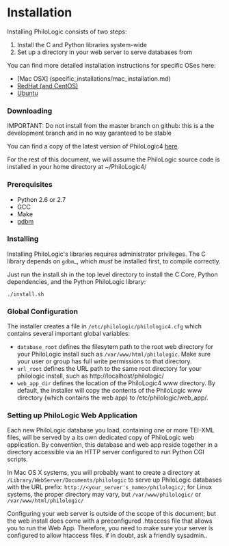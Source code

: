 Installation
============

Installing PhiloLogic consists of two steps:

1. Install the C and Python libraries system-wide
2. Set up a directory in your web server to serve databases from

You can find more detailed installation instructions for specific OSes here:
* [Mac OSX] (specific_installations/mac_installation.md)
* [RedHat (and CentOS)](specific_installations/redhat_installation.md)
* [Ubuntu](specific_installations/ubuntu_installation.md)

### Downloading ###

IMPORTANT: Do not install from the master branch on github: this is a the development branch and in no way garanteed to be stable

You can find a copy of the latest version of PhiloLogic4 [here](../../../releases/).

For the rest of this document, we will assume the PhiloLogic source code is installed in 
your home directory at ~/PhiloLogic4/

### Prerequisites ###

* Python 2.6 or 2.7
* GCC
* Make
* [gdbm](http://www.gnu.org.ua/software/gdbm/)

### Installing ###

Installing PhiloLogic's libraries requires administrator privileges.
The C library depends on `gdbm`_, which *must* be installed first, to compile correctly.

Just run the install.sh in the top level directory to install the C Core, Python dependencies, and the Python PhiloLogic library:

``./install.sh``

### Global Configuration ###

The installer creates a file in `/etc/philologic/philologic4.cfg` which contains several important global variables:

* `database_root` defines the filesytem path to the root web directory for your PhiloLogic install such as `/var/www/html/philologic`. Make sure your user or group has full write permissions to that directory.
* `url_root` defines the URL path to the same root directory for your philologic install, such as http://localhost/philologic/
* `web_app_dir` defines the location of the PhiloLogic4 www directory. By default, the installer will copy the contents of the PhiloLogic www directory (which contains the web app) to /etc/philologic/web_app/.

### Setting up PhiloLogic Web Application ###

Each new PhiloLogic database you load, containing one or more TEI-XML files, will be served
by a its own dedicated copy of PhiloLogic web application.
By convention, this database and web app reside together in a directory
accessible via an HTTP server configured to run Python CGI scripts.

In Mac OS X systems, you will probably want to create a directory at
``/Library/WebServer/Documents/philologic`` to serve up PhiloLogic databases
with the URL prefix: ``http://<your_server's_name>/philologic/``; for Linux systems, 
the proper directory may vary, but ``/var/www/philologic/`` or ``/var/www/html/philologic/``

Configuring your web server is outside of the scope of this document; but the web install
does come with a preconfigured .htaccess file that allows you to run the Web App.
Therefore, you need to make sure your server is configured to allow htaccess files.
if in doubt, ask a friendly sysadmin.. 
